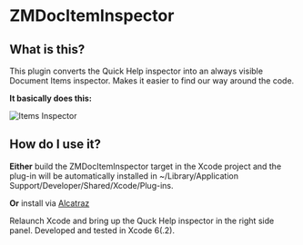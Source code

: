# ZMDocItemInspector

## What is this?
This plugin converts the Quick Help inspector into an always visible Document Items inspector.
Makes it easier to find our way around the code.

**It basically does this:**

![Items Inspector](http://i.stack.imgur.com/x4SCO.png)



## How do I use it?
**Either** build the ZMDocItemInspector target in the Xcode project and the plug-in will be automatically installed in ~/Library/Application Support/Developer/Shared/Xcode/Plug-ins.

**Or** install via [Alcatraz](https://github.com/supermarin/Alcatraz)

Relaunch Xcode and bring up the Quck Help inspector in the right side panel.
Developed and tested in Xcode 6(.2).
